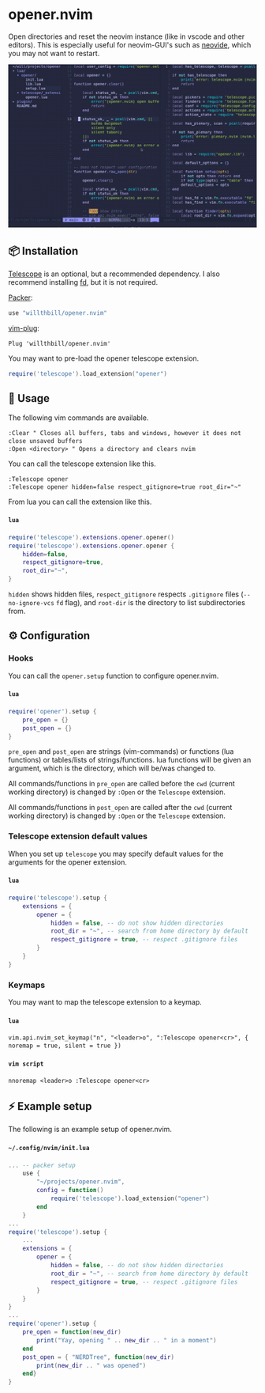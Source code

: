 # opener.nvim

Open directories and reset the neovim instance (like in vscode and other editors). This is especially useful for neovim-GUI's such as [neovide](https://github.com/neovide/neovide), which you may not want to restart.

![Preview](opener-min.gif)

## 📦 Installation
[Telescope](https://github.com/nvim-telescope/telescope.nvim) is an optional, but a recommended dependency. I also recommend installing [fd](https://github.com/sharkdp/fd), but it is not required.

[Packer](https://github.com/wbthomason/packer.nvim):
```lua
use "willthbill/opener.nvim"
```

[vim-plug](https://github.com/junegunn/vim-plug):
```viml
Plug 'willthbill/opener.nvim'
```

 You may want to pre-load the opener telescope extension.
```lua
require('telescope').load_extension("opener")
```

## 🚀 Usage
The following vim commands are available.
```viml
:Clear " Closes all buffers, tabs and windows, however it does not close unsaved buffers
:Open <directory> " Opens a directory and clears nvim
```
You can call the telescope extension like this.
```viml
:Telescope opener
:Telescope opener hidden=false respect_gitignore=true root_dir="~"
```
From lua you can call the extension like this.
#### **`lua`**
```lua
require('telescope').extensions.opener.opener()
require('telescope').extensions.opener.opener {
    hidden=false,
    respect_gitignore=true,
    root_dir="~",
}
```
`hidden` shows hidden files, `respect_gitignore` respects `.gitignore` files (`--no-ignore-vcs` `fd` flag), and `root-dir` is the directory to list subdirectories from.

## ⚙️  Configuration
### Hooks
You can call the `opener.setup` function to configure opener.nvim.
#### **`lua`**
```lua
require('opener').setup {
    pre_open = {}
    post_open = {}
}
```
`pre_open` and `post_open` are strings (vim-commands) or functions (lua functions) or tables/lists of strings/functions. lua functions will be given an argument, which is the directory, which will be/was changed to.

All commands/functions in `pre_open` are called before the `cwd` (current working directory) is changed by `:Open` or the `Telescope` extension.

All commands/functions in `post_open` are called after the `cwd` (current working directory) is changed by `:Open` or the `Telescope` extension.

### Telescope extension default values
When you set up `telescope` you may specify default values for the arguments for the opener extension.
#### **`lua`**
```lua
require('telescope').setup {
    extensions = {
        opener = {
            hidden = false, -- do not show hidden directories
            root_dir = "~", -- search from home directory by default
            respect_gitignore = true, -- respect .gitignore files
        }
    }
}
```
### Keymaps
You may want to map the telescope extension to a keymap.
#### **`lua`**
```viml
vim.api.nvim_set_keymap("n", "<leader>o", ":Telescope opener<cr>", { noremap = true, silent = true })
```
#### **`vim script`**
```viml
nnoremap <leader>o :Telescope opener<cr>
```

## ⚡ Example setup
The following is an example setup of opener.nvim.
#### **`~/.config/nvim/init.lua`**
```lua
... -- packer setup
    use {
        "~/projects/opener.nvim",
        config = function()
            require('telescope').load_extension("opener")
        end
    }
...
require('telescope').setup {
    ...
    extensions = {
        opener = {
            hidden = false, -- do not show hidden directories
            root_dir = "~", -- search from home directory by default
            respect_gitignore = true, -- respect .gitignore files
        }
    }
}
...
require('opener').setup {
    pre_open = function(new_dir)
        print("Yay, opening " .. new_dir .. " in a moment")
    end
    post_open = { "NERDTree", function(new_dir)
        print(new_dir .. " was opened")
    end}
}
```
